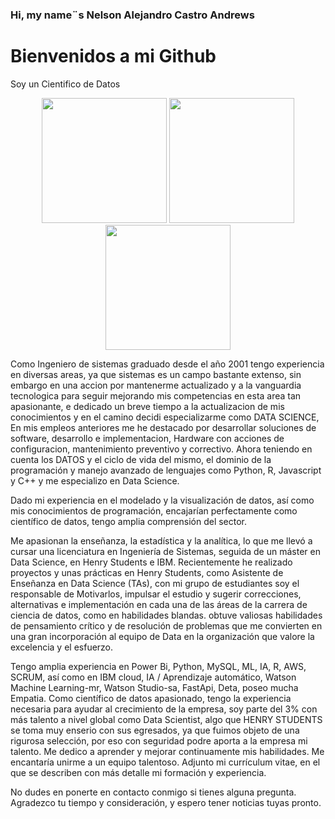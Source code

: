 
### Hi, my name¨s Nelson Alejandro Castro Andrews
# Bienvenidos a mi Github
Soy un Cientifico de Datos
<p align="center">
<img src="https://www.masterdatascienceucm.com/wp-content/uploads/2020/07/data-science-analisis-de-datos.jpg.webp"  height=200>
<img src="https://coursereport-production.imgix.net/uploads/school/logo/1185/original/HENRY_logo.jpg?w=200&h=200&dpr=4&q=23"  height=200>
<img src=https://th.bing.com/th/id/OIP.fC5LEMyoq9p-FQNnthTvFQHaEo?pid=ImgDet&rs=1" height=200>
  
</p>
                                                                                  
Como Ingeniero de sistemas graduado desde el año 2001 tengo experiencia en diversas areas, ya que sistemas es un campo bastante extenso, sin embargo en una accion por mantenerme actualizado y a la vanguardia tecnologica para seguir mejorando mis competencias en esta area tan apasionante, e dedicado un breve tiempo a la actualizacion de mis conocimientos y en el camino decidi especializarme como DATA SCIENCE, En mis empleos anteriores me he destacado por desarrollar soluciones de software, desarrollo e implementacion, Hardware con acciones de configuracion, mantenimiento preventivo y correctivo. Ahora teniendo en cuenta los DATOS y el ciclo de vida del mismo, el dominio de la programación y manejo avanzado de lenguajes como  Python, R, Javascript y C++ y me especializo en Data Science.

Dado mi experiencia en el modelado y la visualización de datos, así como mis conocimientos de programación, encajarían perfectamente como científico de datos, tengo amplia comprensión del sector.

Me apasionan la enseñanza, la estadística y la analítica, lo que me llevó a cursar una licenciatura en Ingeniería de Sistemas, seguida de un máster en Data Science, en Henry Students e IBM. Recientemente he realizado proyectos y unas prácticas en Henry Students, como Asistente de Enseñanza en Data Science (TAs), con mi grupo de estudiantes soy el responsable de Motivarlos, impulsar el estudio y sugerir correcciones, alternativas e implementación en cada una de las áreas de la carrera de ciencia de datos, como en habilidades blandas. obtuve valiosas habilidades de pensamiento crítico y de resolución de problemas que me convierten en una gran incorporación al equipo de Data en la organización que valore la excelencia y el esfuerzo.

Tengo amplia experiencia en Power Bi, Python, MySQL, ML, IA, R, AWS, SCRUM, así como en IBM cloud, IA / Aprendizaje automático, Watson Machine Learning-mr, Watson Studio-sa, FastApi, Deta, poseo mucha Empatia. Como científico de datos apasionado, tengo la experiencia necesaria para ayudar al crecimiento de la empresa, soy parte del 3% con más talento a nivel global como Data Scientist, algo que HENRY STUDENTS se toma muy enserio con sus egresados, ya que fuimos objeto de una rigurosa selección, por eso con seguridad podre aporta a la empresa mi talento. Me dedico a aprender y mejorar continuamente mis habilidades. Me encantaría unirme a un equipo talentoso. 
Adjunto mi currículum vitae, en el que se describen con más detalle mi formación y experiencia.

No dudes en ponerte en contacto conmigo si tienes alguna pregunta. Agradezco tu tiempo y consideración, y espero tener noticias tuyas pronto.

                                                                                  

